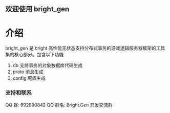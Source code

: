 ## 欢迎使用 bright_gen


# 介绍

bright_gen 是 bright 高性能无状态支持分布式事务的游戏逻辑服务器框架的工具集的核心部分。包含以下功能
1. db 支持事务的对象数据库代码生成
2. proto 消息生成
3. config 配置生成


### 支持和联系

QQ 群: 692890842
QQ 群名: Bright.Gen 开发交流群


